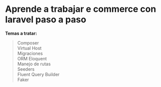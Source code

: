 # Aprende a trabajar e commerce con laravel paso a paso 

**Temas a tratar:**

> Composer <br />
> Virtual Host <br />
> Migraciones <br />
> ORM Eloquent <br />
> Manejo de rutas <br />
> Seeders <br />
> Fluent Query Builder <br />
> Faker <br />